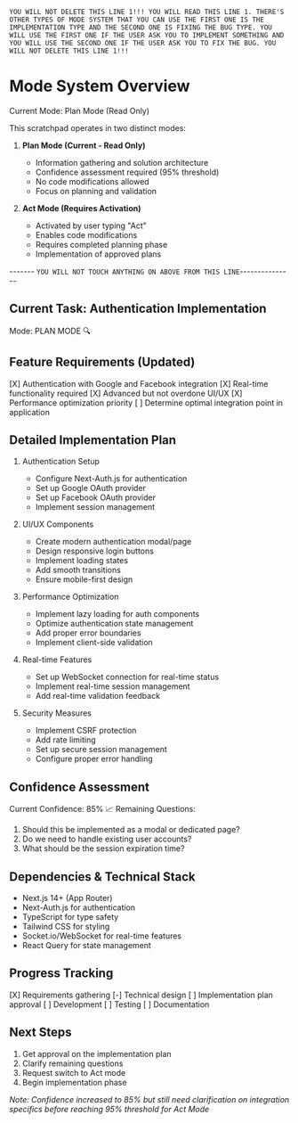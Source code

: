`YOU WILL NOT DELETE THIS LINE 1!!! YOU WILL READ THIS LINE 1. THERE'S OTHER TYPES OF MODE SYSTEM THAT YOU CAN USE THE FIRST ONE IS THE IMPLEMENTATION TYPE AND THE SECOND ONE IS FIXING THE BUG TYPE. YOU WILL USE THE FIRST ONE IF THE USER ASK YOU TO IMPLEMENT SOMETHING AND YOU WILL USE THE SECOND ONE IF THE USER ASK YOU TO FIX THE BUG. YOU WILL NOT DELETE THIS LINE 1!!!`

# Mode System Overview
Current Mode: Plan Mode (Read Only)

This scratchpad operates in two distinct modes:

1. **Plan Mode (Current - Read Only)**
   - Information gathering and solution architecture
   - Confidence assessment required (95% threshold)
   - No code modifications allowed
   - Focus on planning and validation

2. **Act Mode (Requires Activation)**
   - Activated by user typing "Act"
   - Enables code modifications
   - Requires completed planning phase
   - Implementation of approved plans

------- `YOU WILL NOT TOUCH ANYTHING ON ABOVE FROM THIS LINE`---------------

## Current Task: Authentication Implementation
Mode: PLAN MODE 🔍

## Feature Requirements (Updated)
[X] Authentication with Google and Facebook integration
[X] Real-time functionality required
[X] Advanced but not overdone UI/UX
[X] Performance optimization priority
[ ] Determine optimal integration point in application

## Detailed Implementation Plan
1. Authentication Setup
   - Configure Next-Auth.js for authentication
   - Set up Google OAuth provider
   - Set up Facebook OAuth provider
   - Implement session management

2. UI/UX Components
   - Create modern authentication modal/page
   - Design responsive login buttons
   - Implement loading states
   - Add smooth transitions
   - Ensure mobile-first design

3. Performance Optimization
   - Implement lazy loading for auth components
   - Optimize authentication state management
   - Add proper error boundaries
   - Implement client-side validation

4. Real-time Features
   - Set up WebSocket connection for real-time status
   - Implement real-time session management
   - Add real-time validation feedback

5. Security Measures
   - Implement CSRF protection
   - Add rate limiting
   - Set up secure session management
   - Configure proper error handling

## Confidence Assessment
Current Confidence: 85% 📈
Remaining Questions:
1. Should this be implemented as a modal or dedicated page?
2. Do we need to handle existing user accounts?
3. What should be the session expiration time?

## Dependencies & Technical Stack
- Next.js 14+ (App Router)
- Next-Auth.js for authentication
- TypeScript for type safety
- Tailwind CSS for styling
- Socket.io/WebSocket for real-time features
- React Query for state management

## Progress Tracking
[X] Requirements gathering
[-] Technical design
[ ] Implementation plan approval
[ ] Development
[ ] Testing
[ ] Documentation

## Next Steps
1. Get approval on the implementation plan
2. Clarify remaining questions
3. Request switch to Act mode
4. Begin implementation phase

*Note: Confidence increased to 85% but still need clarification on integration specifics before reaching 95% threshold for Act Mode*
